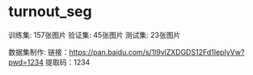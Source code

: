 # turnout_seg

训练集: 157张图片
验证集: 45张图片
测试集: 23张图片

数据集制作:
链接：https://pan.baidu.com/s/1l9vlZXDGDS12Fd1IepIyVw?pwd=1234
提取码：1234